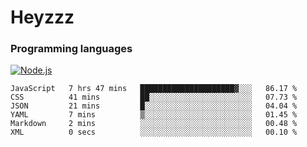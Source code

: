 # Heyzzz  

### Programming languages  

[![Node.js](https://img.shields.io/badge/-Node.js-262626?style=for-the-badge)](https://nodejs.org/ru)

<!--START_SECTION:waka-->

```text
JavaScript   7 hrs 47 mins   █████████████████████▓░░░   86.17 %
CSS          41 mins         ██░░░░░░░░░░░░░░░░░░░░░░░   07.73 %
JSON         21 mins         █░░░░░░░░░░░░░░░░░░░░░░░░   04.04 %
YAML         7 mins          ▒░░░░░░░░░░░░░░░░░░░░░░░░   01.45 %
Markdown     2 mins          ░░░░░░░░░░░░░░░░░░░░░░░░░   00.48 %
XML          0 secs          ░░░░░░░░░░░░░░░░░░░░░░░░░   00.10 %
```

<!--END_SECTION:waka-->
